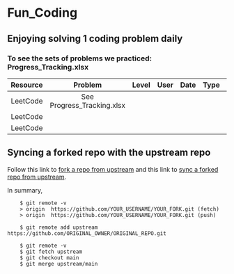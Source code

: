 # Fun_Coding

## Enjoying solving 1 coding problem daily

### To see the sets of problems we practiced: Progress_Tracking.xlsx



| Resource |            Problem             | Level |  User   |    Date    |    Type    |                                                      Notes                                                           |
| :------: | :----------------------------: | :---: | :-----: | :--------: | :--------: | :----------------------------------------------------------------------------------------------------------------------: |
| LeetCode | See Progress_Tracking.xlsx |  |  |  |  |  |
| LeetCode |  |  |  |  |  |  |
| LeetCode |  |  |  |  |  |  |


## Syncing a forked repo with the upstream repo

Follow this link to [fork a repo from upstream](https://docs.github.com/en/free-pro-team@latest/github/getting-started-with-github/fork-a-repo) and this link to [sync a forked repo from upstream](https://docs.github.com/en/free-pro-team@latest/github/collaborating-with-issues-and-pull-requests/syncing-a-fork).

In summary,

```
    $ git remote -v
    > origin  https://github.com/YOUR_USERNAME/YOUR_FORK.git (fetch)
    > origin  https://github.com/YOUR_USERNAME/YOUR_FORK.git (push)

```

```
    $ git remote add upstream https://github.com/ORIGINAL_OWNER/ORIGINAL_REPO.git

```

```
    $ git remote -v
    $ git fetch upstream
    $ git checkout main
    $ git merge upstream/main
```
